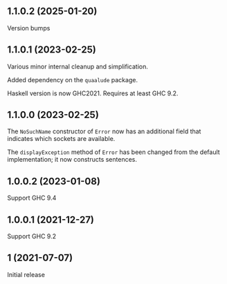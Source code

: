 ## 1.1.0.2 (2025-01-20)

Version bumps

## 1.1.0.1 (2023-02-25)

Various minor internal cleanup and simplification.

Added dependency on the `quaalude` package.

Haskell version is now GHC2021. Requires at least GHC 9.2.

## 1.1.0.0 (2023-02-25)

The `NoSuchName` constructor of `Error` now has an additional field that
indicates which sockets are available.

The `displayException` method of `Error` has been changed from the default
implementation; it now constructs sentences.

## 1.0.0.2 (2023-01-08)

Support GHC 9.4

## 1.0.0.1 (2021-12-27)

Support GHC 9.2

## 1 (2021-07-07)

Initial release
